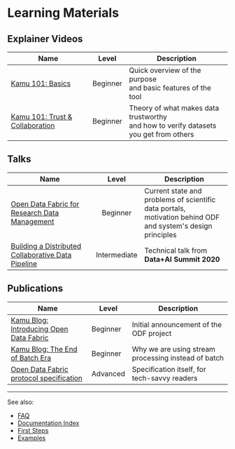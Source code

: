 # Learning Materials <!-- omit in toc -->

## Explainer Videos

| Name                                                                                                                           |  Level   | Description                                                                              |
| ------------------------------------------------------------------------------------------------------------------------------ | :------: | ---------------------------------------------------------------------------------------- |
| [Kamu 101: Basics](https://www.youtube.com/watch?v=oUTiWW6W78A&list=PLV91cS45lwVG20Hicztbv7hsjN6x69MJk)                        | Beginner | Quick overview of the purpose<br/>and basic features of the tool                         |
| [Kamu 101: Trust & Collaboration](https://www.youtube.com/watch?v=hN_vpHYmwi0&list=PLV91cS45lwVG20Hicztbv7hsjN6x69MJk&index=2) | Beginner | Theory of what makes data trustworthy<br/>and how to verify datasets you get from others |

## Talks

| Name                                                                                                                                                           |    Level     | Description                                                                                                     |
| -------------------------------------------------------------------------------------------------------------------------------------------------------------- | :----------: | --------------------------------------------------------------------------------------------------------------- |
| [Open Data Fabric for Research Data Management](https://www.youtube.com/watch?v=Ivh-YDDmRf8)                                                                   |   Beginner   | Current state and problems of scientific data portals,<br/>motivation behind ODF and system's design principles |
| [Building a Distributed Collaborative Data Pipeline](https://databricks.com/session_eu20/building-a-distributed-collaborative-data-pipeline-with-apache-spark) | Intermediate | Technical talk from **Data+AI Summit 2020**                                                                     |

## Publications

| Name                                                                                     | Level    | Description                                         |
| ---------------------------------------------------------------------------------------- | -------- | --------------------------------------------------- |
| [Kamu Blog: Introducing Open Data Fabric](https://www.kamu.dev/blog/introducing-odf/)    | Beginner | Initial announcement of the ODF project             |
| [Kamu Blog: The End of Batch Era](https://www.kamu.dev/blog/end-of-batch-era/)           | Beginner | Why we are using stream processing instead of batch |
| [Open Data Fabric protocol specification](https://github.com/kamu-data/open-data-fabric) | Advanced | Specification itself, for tech-savvy readers        |


---

See also:
- [FAQ](faq.md)
- [Documentation Index](index.md)
- [First Steps](first_steps.md)
- [Examples](examples/index.md)
